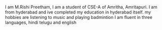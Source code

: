 I am M.Rishi Preetham,
I am a student of CSE-A of Amritha, Amritapuri.
I am from hyderabad and ive completed my education in hyderabad itself.
my hobbies are listening to music and playing badmintion
I am fluent in three languages, hindi telugu and english


